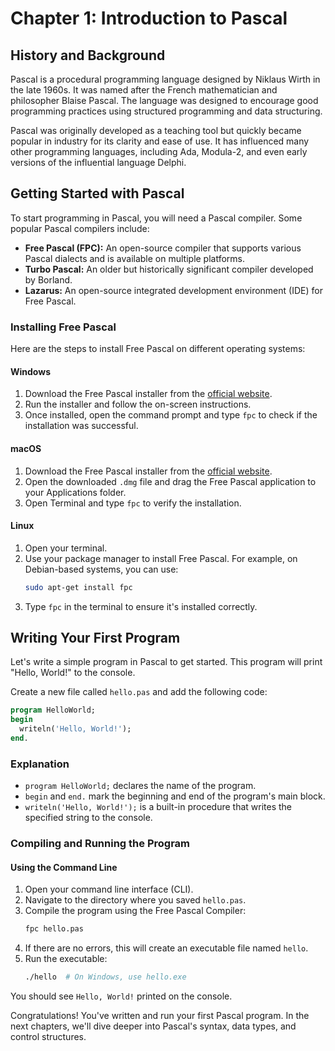# Chapter 1: Introduction to Pascal

## History and Background

Pascal is a procedural programming language designed by Niklaus Wirth in the late 1960s. It was named after the French mathematician and philosopher Blaise Pascal. The language was designed to encourage good programming practices using structured programming and data structuring.

Pascal was originally developed as a teaching tool but quickly became popular in industry for its clarity and ease of use. It has influenced many other programming languages, including Ada, Modula-2, and even early versions of the influential language Delphi.

## Getting Started with Pascal

To start programming in Pascal, you will need a Pascal compiler. Some popular Pascal compilers include:

- **Free Pascal (FPC):** An open-source compiler that supports various Pascal dialects and is available on multiple platforms.
- **Turbo Pascal:** An older but historically significant compiler developed by Borland.
- **Lazarus:** An open-source integrated development environment (IDE) for Free Pascal.

### Installing Free Pascal

Here are the steps to install Free Pascal on different operating systems:

#### Windows

1. Download the Free Pascal installer from the [official website](https://www.freepascal.org/).
2. Run the installer and follow the on-screen instructions.
3. Once installed, open the command prompt and type `fpc` to check if the installation was successful.

#### macOS

1. Download the Free Pascal installer from the [official website](https://www.freepascal.org/).
2. Open the downloaded `.dmg` file and drag the Free Pascal application to your Applications folder.
3. Open Terminal and type `fpc` to verify the installation.

#### Linux

1. Open your terminal.
2. Use your package manager to install Free Pascal. For example, on Debian-based systems, you can use:
   ```bash
   sudo apt-get install fpc
   ```
3. Type `fpc` in the terminal to ensure it's installed correctly.

## Writing Your First Program

Let's write a simple program in Pascal to get started. This program will print "Hello, World!" to the console.

Create a new file called `hello.pas` and add the following code:

```pascal
program HelloWorld;
begin
  writeln('Hello, World!');
end.
```

### Explanation

- `program HelloWorld;` declares the name of the program.
- `begin` and `end.` mark the beginning and end of the program's main block.
- `writeln('Hello, World!');` is a built-in procedure that writes the specified string to the console.

### Compiling and Running the Program

#### Using the Command Line

1. Open your command line interface (CLI).
2. Navigate to the directory where you saved `hello.pas`.
3. Compile the program using the Free Pascal Compiler:
   ```bash
   fpc hello.pas
   ```
4. If there are no errors, this will create an executable file named `hello`.
5. Run the executable:
   ```bash
   ./hello  # On Windows, use hello.exe
   ```

You should see `Hello, World!` printed on the console.

Congratulations! You've written and run your first Pascal program. In the next chapters, we'll dive deeper into Pascal's syntax, data types, and control structures.

```
